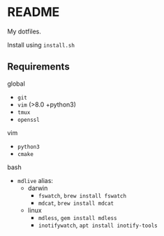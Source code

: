 <!-- vim: set tabstop=2 expandtab softtabstop=2 shiftwidth=2:-->
# README
My dotfiles.

Install using `install.sh`

## Requirements
global
  * `git`
  * `vim` (>8.0 +python3)
  * `tmux`
  * `openssl`

vim
  * `python3`
  * `cmake`

bash
  * `mdlive` alias:
    * darwin
      * `fswatch`, `brew install fswatch`
      * `mdcat`, `brew install mdcat`
    * linux
      * `mdless`, `gem install mdless`
      * `inotifywatch`, `apt install inotify-tools`
